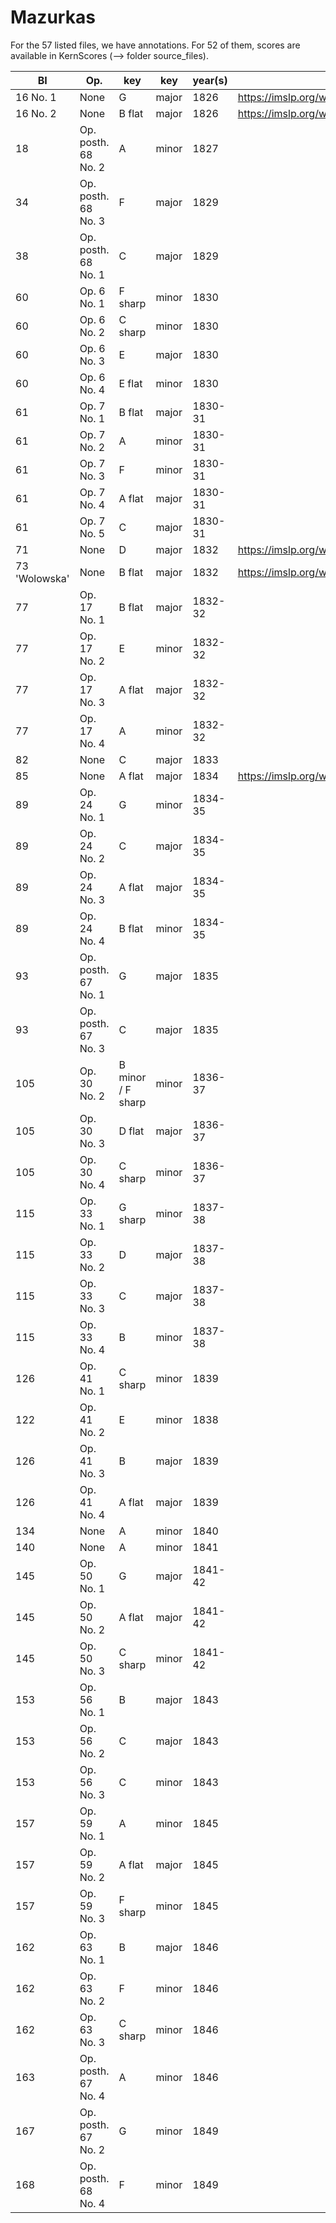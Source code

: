 # Mazurkas

For the 57 listed files, we have annotations. For 52 of them, scores are available in KernScores (--> folder source_files).

| BI            | Op.                 | key               | key   | year(s) | IMSLP                                               | Correction |
|---------------|---------------------|-------------------|-------|---------|-----------------------------------------------------|------------|
| 16 No. 1      | None                | G                 | major | 1826    | https://imslp.org/wiki/Special:ReverseLookup/136263 |  Cédric    |
| 16 No. 2      | None                | B flat            | major | 1826    | https://imslp.org/wiki/Special:ReverseLookup/136264 |  Cédric    |
| 18            | Op. posth. 68 No. 2 | A                 | minor | 1827    |                                                     |  Clément   |
| 34            | Op. posth. 68 No. 3 | F                 | major | 1829    |                                                     |  Clément   |
| 38            | Op. posth. 68 No. 1 | C                 | major | 1829    |                                                     |  Clément   |
| 60            | Op. 6 No. 1         | F sharp           | minor | 1830    |                                                     |  Cédric    |
| 60            | Op. 6 No. 2         | C sharp           | minor | 1830    |                                                     |  Cédric    |
| 60            | Op. 6 No. 3         | E                 | major | 1830    |                                                     |  Cédric    |
| 60            | Op. 6 No. 4         | E flat            | minor | 1830    |                                                     |  Cédric    |
| 61            | Op. 7 No. 1         | B flat            | major | 1830-31 |                                                     |  Clément   |
| 61            | Op. 7 No. 2         | A                 | minor | 1830-31 |                                                     |  Clément   |
| 61            | Op. 7 No. 3         | F                 | minor | 1830-31 |                                                     |  Clément   |
| 61            | Op. 7 No. 4         | A flat            | major | 1830-31 |                                                     |  Clément   |
| 61            | Op. 7 No. 5         | C                 | major | 1830-31 |                                                     |  Clément   |
| 71            | None                | D                 | major | 1832    | https://imslp.org/wiki/Special:ReverseLookup/97082  |  Clément   |
| 73 'Wolowska' | None                | B flat            | major | 1832    | https://imslp.org/wiki/Special:ReverseLookup/97084  |  Clément   |
| 77            | Op. 17 No. 1        | B flat            | major | 1832-32 |                                                     |  Clément   |
| 77            | Op. 17 No. 2        | E                 | minor | 1832-32 |                                                     |  Clément   |
| 77            | Op. 17 No. 3        | A flat            | major | 1832-32 |                                                     |  Clément   |
| 77            | Op. 17 No. 4        | A                 | minor | 1832-32 |                                                     |  Clément   |
| 82            | None                | C                 | major | 1833    |                                                     |            |
| 85            | None                | A flat            | major | 1834    | https://imslp.org/wiki/Special:ReverseLookup/97088  |            |
| 89            | Op. 24 No. 1        | G                 | minor | 1834-35 |                                                     |  Clément   |
| 89            | Op. 24 No. 2        | C                 | major | 1834-35 |                                                     |  Clément   |
| 89            | Op. 24 No. 3        | A flat            | major | 1834-35 |                                                     |  Clément   |
| 89            | Op. 24 No. 4        | B flat            | minor | 1834-35 |                                                     |  Clément   |
| 93            | Op. posth. 67 No. 1 | G                 | major | 1835    |                                                     |  Clément   |
| 93            | Op. posth. 67 No. 3 | C                 | major | 1835    |                                                     |  Clément   |
| 105           | Op. 30 No. 2        | B minor / F sharp | minor | 1836-37 |                                                     |  Cédric    |
| 105           | Op. 30 No. 3        | D flat            | major | 1836-37 |                                                     |  Cédric    |
| 105           | Op. 30 No. 4        | C sharp           | minor | 1836-37 |                                                     |  Cédric    |
| 115           | Op. 33 No. 1        | G sharp           | minor | 1837-38 |                                                     |  Ji Won    |
| 115           | Op. 33 No. 2        | D                 | major | 1837-38 |                                                     |  Ji Won    |
| 115           | Op. 33 No. 3        | C                 | major | 1837-38 |                                                     |  Ji Won    |
| 115           | Op. 33 No. 4        | B                 | minor | 1837-38 |                                                     |   Ji Won   |
| 126           | Op. 41 No. 1        | C sharp           | minor | 1839    |                                                     |   Ji Won   |
| 122           | Op. 41 No. 2        | E                 | minor | 1838    |                                                     |   Ji Won   |
| 126           | Op. 41 No. 3        | B                 | major | 1839    |                                                     |   Ji Won   |
| 126           | Op. 41 No. 4        | A flat            | major | 1839    |                                                     |   Ji Won   |
| 134           | None                | A                 | minor | 1840    |                                                     |   Cédric   |
| 140           | None                | A                 | minor | 1841    |                                                     |   Cédric   |
| 145           | Op. 50 No. 1        | G                 | major | 1841-42 |                                                     |  Clément   |
| 145           | Op. 50 No. 2        | A flat            | major | 1841-42 |                                                     |  Clément   |
| 145           | Op. 50 No. 3        | C sharp           | minor | 1841-42 |                                                     |  Clément   |
| 153           | Op. 56 No. 1        | B                 | major | 1843    |                                                     |   Ji Won    |
| 153           | Op. 56 No. 2        | C                 | major | 1843    |                                                     |    Ji Won   |
| 153           | Op. 56 No. 3        | C                 | minor | 1843    |                                                     |  Ji Won     |
| 157           | Op. 59 No. 1        | A                 | minor | 1845    |                                                     |  Ji Won     |
| 157           | Op. 59 No. 2        | A flat            | major | 1845    |                                                     |    Ji Won   |
| 157           | Op. 59 No. 3        | F sharp           | minor | 1845    |                                                     |   Ji Won    |
| 162           | Op. 63 No. 1        | B                 | major | 1846    |                                                     |  Ji Won     |
| 162           | Op. 63 No. 2        | F                 | minor | 1846    |                                                     |   Ji Won    |
| 162           | Op. 63 No. 3        | C sharp           | minor | 1846    |                                                     |    Ji Won   |
| 163           | Op. posth. 67 No. 4 | A                 | minor | 1846    |                                                     |  Clément   |
| 167           | Op. posth. 67 No. 2 | G                 | minor | 1849    |                                                     |  Clément   |
| 168           | Op. posth. 68 No. 4 | F                 | minor | 1849    |                                                     |  Clément   |

